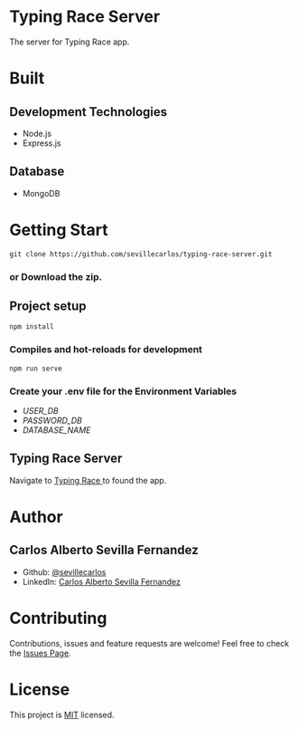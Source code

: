 # Typing Race Server
The server for Typing Race app.
# Built
## Development Technologies
- Node.js
- Express.js
## Database
- MongoDB

# Getting Start
```
git clone https://github.com/sevillecarlos/typing-race-server.git
```
### or Download the zip.
## Project setup
```
npm install
```
### Compiles and hot-reloads for development
```
npm run serve
```
### Create your .env file for the Environment Variables
* *USER_DB*
* *PASSWORD_DB*
* *DATABASE_NAME*

## Typing Race Server
Navigate to [Typing Race ](https://github.com/sevillecarlos/typing-race) to found the app.

# Author
## Carlos Alberto Sevilla Fernandez
* Github: [@sevillecarlos](https://github.com/sevillecarlos)
* LinkedIn: [Carlos Alberto Sevilla Fernandez](https://github.com/sevillecarlos)

# Contributing
Contributions, issues and feature requests are welcome!
Feel free to check the [Issues Page](https://github.com/sevillecarlos/typing-race/issues).

# License
This project is [MIT](https://opensource.org/licenses/MIT) licensed.




